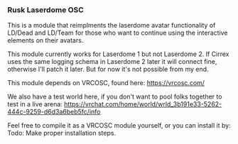 ### Rusk Laserdome OSC

This is a module that reimplments the laserdome avatar functionality of LD/Dead and LD/Team for those who want to continue using the interactive elements on their avatars.

This module currently works for Laserdome 1 but not Laserdome 2. If Cirrex uses the same logging schema in Laserdome 2 later it will connect fine, otherwise I'll patch it later. But for  now it's not possible from my end.

This module depends on VRCOSC, found here: https://vrcosc.com/

We also have a test world here, if you don't want to pool folks together to test in a live arena: https://vrchat.com/home/world/wrld_3b191e33-5262-444c-9259-d6d3a6beb5fc/info

Feel free to compile it as a VRCOSC module yourself, or you can install it by:
Todo: Make proper installation steps.
